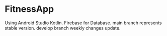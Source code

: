 # FitnessApp

Using Android Studio Kotlin. 
Firebase for Database. 
main branch represents stable version. 
develop branch weekly changes update. 


